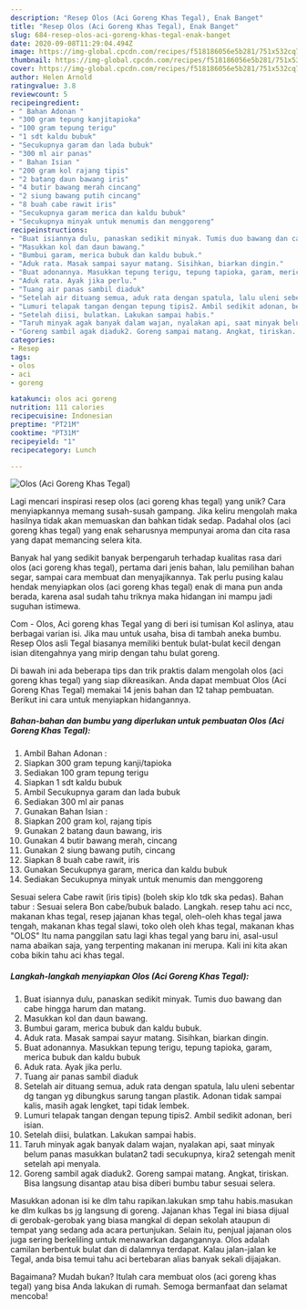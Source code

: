 ```yaml
---
description: "Resep Olos (Aci Goreng Khas Tegal), Enak Banget"
title: "Resep Olos (Aci Goreng Khas Tegal), Enak Banget"
slug: 684-resep-olos-aci-goreng-khas-tegal-enak-banget
date: 2020-09-08T11:29:04.494Z
image: https://img-global.cpcdn.com/recipes/f518186056e5b281/751x532cq70/olos-aci-goreng-khas-tegal-foto-resep-utama.jpg
thumbnail: https://img-global.cpcdn.com/recipes/f518186056e5b281/751x532cq70/olos-aci-goreng-khas-tegal-foto-resep-utama.jpg
cover: https://img-global.cpcdn.com/recipes/f518186056e5b281/751x532cq70/olos-aci-goreng-khas-tegal-foto-resep-utama.jpg
author: Helen Arnold
ratingvalue: 3.8
reviewcount: 5
recipeingredient:
- " Bahan Adonan "
- "300 gram tepung kanjitapioka"
- "100 gram tepung terigu"
- "1 sdt kaldu bubuk"
- "Secukupnya garam dan lada bubuk"
- "300 ml air panas"
- " Bahan Isian "
- "200 gram kol rajang tipis"
- "2 batang daun bawang iris"
- "4 butir bawang merah cincang"
- "2 siung bawang putih cincang"
- "8 buah cabe rawit iris"
- "Secukupnya garam merica dan kaldu bubuk"
- "Secukupnya minyak untuk menumis dan menggoreng"
recipeinstructions:
- "Buat isiannya dulu, panaskan sedikit minyak. Tumis duo bawang dan cabe hingga harum dan matang."
- "Masukkan kol dan daun bawang."
- "Bumbui garam, merica bubuk dan kaldu bubuk."
- "Aduk rata. Masak sampai sayur matang. Sisihkan, biarkan dingin."
- "Buat adonannya. Masukkan tepung terigu, tepung tapioka, garam, merica bubuk dan kaldu bubuk"
- "Aduk rata. Ayak jika perlu."
- "Tuang air panas sambil diaduk"
- "Setelah air dituang semua, aduk rata dengan spatula, lalu uleni sebentar dg tangan yg dibungkus sarung tangan plastik. Adonan tidak sampai kalis, masih agak lengket, tapi tidak lembek."
- "Lumuri telapak tangan dengan tepung tipis2. Ambil sedikit adonan, beri isian."
- "Setelah diisi, bulatkan. Lakukan sampai habis."
- "Taruh minyak agak banyak dalam wajan, nyalakan api, saat minyak belum panas masukkan bulatan2 tadi secukupnya, kira2 setengah menit setelah api menyala."
- "Goreng sambil agak diaduk2. Goreng sampai matang. Angkat, tiriskan. Bisa langsung disantap atau bisa diberi bumbu tabur sesuai selera."
categories:
- Resep
tags:
- olos
- aci
- goreng

katakunci: olos aci goreng 
nutrition: 111 calories
recipecuisine: Indonesian
preptime: "PT21M"
cooktime: "PT31M"
recipeyield: "1"
recipecategory: Lunch

---
```



![Olos (Aci Goreng Khas Tegal)](https://img-global.cpcdn.com/recipes/f518186056e5b281/751x532cq70/olos-aci-goreng-khas-tegal-foto-resep-utama.jpg)

Lagi mencari inspirasi resep olos (aci goreng khas tegal) yang unik? Cara menyiapkannya memang susah-susah gampang. Jika keliru mengolah maka hasilnya tidak akan memuaskan dan bahkan tidak sedap. Padahal olos (aci goreng khas tegal) yang enak seharusnya mempunyai aroma dan cita rasa yang dapat memancing selera kita.

Banyak hal yang sedikit banyak berpengaruh terhadap kualitas rasa dari olos (aci goreng khas tegal), pertama dari jenis bahan, lalu pemilihan bahan segar, sampai cara membuat dan menyajikannya. Tak perlu pusing kalau hendak menyiapkan olos (aci goreng khas tegal) enak di mana pun anda berada, karena asal sudah tahu triknya maka hidangan ini mampu jadi suguhan istimewa.

Com - Olos, Aci goreng khas Tegal yang di beri isi tumisan Kol aslinya, atau berbagai varian isi. Jika mau untuk usaha, bisa di tambah aneka bumbu. Resep Olos asli Tegal biasanya memiliki bentuk bulat-bulat kecil dengan isian ditengahnya yang mirip dengan tahu bulat goreng.


Di bawah ini ada beberapa tips dan trik praktis dalam mengolah olos (aci goreng khas tegal) yang siap dikreasikan. Anda dapat membuat Olos (Aci Goreng Khas Tegal) memakai 14 jenis bahan dan 12 tahap pembuatan. Berikut ini cara untuk menyiapkan hidangannya.

<!--inarticleads1-->

##### Bahan-bahan dan bumbu yang diperlukan untuk pembuatan Olos (Aci Goreng Khas Tegal):

1. Ambil  Bahan Adonan :
1. Siapkan 300 gram tepung kanji/tapioka
1. Sediakan 100 gram tepung terigu
1. Siapkan 1 sdt kaldu bubuk
1. Ambil Secukupnya garam dan lada bubuk
1. Sediakan 300 ml air panas
1. Gunakan  Bahan Isian :
1. Siapkan 200 gram kol, rajang tipis
1. Gunakan 2 batang daun bawang, iris
1. Gunakan 4 butir bawang merah, cincang
1. Gunakan 2 siung bawang putih, cincang
1. Siapkan 8 buah cabe rawit, iris
1. Gunakan Secukupnya garam, merica dan kaldu bubuk
1. Sediakan Secukupnya minyak untuk menumis dan menggoreng


Sesuai selera Cabe rawit (iris tipis) (boleh skip klo tdk ska pedas). Bahan tabur : Sesuai selera Bon cabe/bubuk balado. Langkah. resep tahu aci ncc, makanan khas tegal, resep jajanan khas tegal, oleh-oleh khas tegal jawa tengah, makanan khas tegal slawi, toko oleh oleh khas tegal, makanan khas &#34;OLOS&#34; Itu nama panggilan satu lagi khas tegal yang baru ini, asal-usul nama abaikan saja, yang terpenting makanan ini merupa. Kali ini kita akan coba bikin tahu aci khas tegal. 

<!--inarticleads2-->

##### Langkah-langkah menyiapkan Olos (Aci Goreng Khas Tegal):

1. Buat isiannya dulu, panaskan sedikit minyak. Tumis duo bawang dan cabe hingga harum dan matang.
1. Masukkan kol dan daun bawang.
1. Bumbui garam, merica bubuk dan kaldu bubuk.
1. Aduk rata. Masak sampai sayur matang. Sisihkan, biarkan dingin.
1. Buat adonannya. Masukkan tepung terigu, tepung tapioka, garam, merica bubuk dan kaldu bubuk
1. Aduk rata. Ayak jika perlu.
1. Tuang air panas sambil diaduk
1. Setelah air dituang semua, aduk rata dengan spatula, lalu uleni sebentar dg tangan yg dibungkus sarung tangan plastik. Adonan tidak sampai kalis, masih agak lengket, tapi tidak lembek.
1. Lumuri telapak tangan dengan tepung tipis2. Ambil sedikit adonan, beri isian.
1. Setelah diisi, bulatkan. Lakukan sampai habis.
1. Taruh minyak agak banyak dalam wajan, nyalakan api, saat minyak belum panas masukkan bulatan2 tadi secukupnya, kira2 setengah menit setelah api menyala.
1. Goreng sambil agak diaduk2. Goreng sampai matang. Angkat, tiriskan. Bisa langsung disantap atau bisa diberi bumbu tabur sesuai selera.


Masukkan adonan isi ke dlm tahu rapikan.lakukan smp tahu habis.masukan ke dlm kulkas bs jg langsung di goreng. Jajanan khas Tegal ini biasa dijual di gerobak-gerobak yang biasa mangkal di depan sekolah ataupun di tempat yang sedang ada acara pertunjukan. Selain itu, penjual jajanan olos juga sering berkeliling untuk menawarkan dagangannya. Olos adalah camilan berbentuk bulat dan di dalamnya terdapat. Kalau jalan-jalan ke Tegal, anda bisa temui tahu aci bertebaran alias banyak sekali dijajakan. 

Bagaimana? Mudah bukan? Itulah cara membuat olos (aci goreng khas tegal) yang bisa Anda lakukan di rumah. Semoga bermanfaat dan selamat mencoba!
